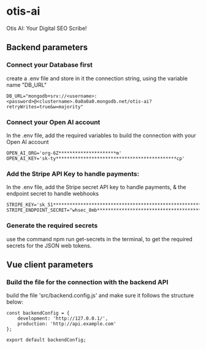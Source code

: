 # otis-ai
Otis AI: Your Digital SEO Scribe!

## Backend parameters 

### Connect your Database first
create a .env file and store in it the connection string, using the variable name "DB_URL"

~~~
DB_URL="mongodb+srv://<username>:<password>@<clustername>.0a0a0a0.mongodb.net/otis-ai?retryWrites=true&w=majority"
~~~

### Connect your Open AI account
In the .env file, add the required variables to build the connection with your Open AI account

~~~
OPEN_AI_ORG='org-6Z*********************m'
OPEN_AI_KEY='sk-ty********************************************cp'
~~~

### Add the Stripe API Key to handle payments: 
In the .env file, add the Stripe secret API key to handle payments, & the endpoint secret to handle webhooks

~~~
STRIPE_KEY='sk_51********************************************************************************************ps'
STRIPE_ENDPOINT_SECRET="whsec_8mb**********************************************************79m"
~~~

### Generate the required secrets 
use the command npm run get-secrets in the terminal, to get the required secrets for the JSON web tokens.

## Vue client parameters

### Build the file for the connection with the backend API

build the file 'src/backend.config.js' and make sure it follows the structure below: 

~~~
const backendConfig = {
    development: 'http://127.0.0.1/',
    production: 'http://api.example.com'
};
  
export default backendConfig;
~~~


